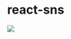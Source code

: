 # react-sns
<img src="https://img.shields.io/badge/React-61DAFB?style=plastic&logo=React&logoColor=white">
